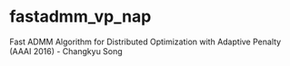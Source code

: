 # fastadmm_vp_nap
Fast ADMM Algorithm for Distributed Optimization with Adaptive Penalty (AAAI 2016) - Changkyu Song
